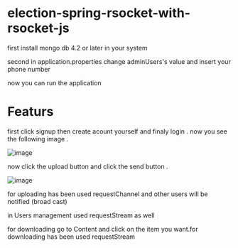 # election-spring-rsocket-with-rsocket-js

first install mongo db 4.2 or later in your system

second in application.properties change adminUsers's value and insert your phone number

now you can run the application

# Featurs
first click signup then create acount yourself and finaly login . now you see the following image .

![image](https://user-images.githubusercontent.com/53397941/168492767-1c414c6e-a700-45ec-bf94-30ff7ad3d25d.png)

now click the upload button and click the send button .

![image](https://user-images.githubusercontent.com/53397941/168492923-9b7259e9-d947-42a9-aec5-e1c24817bac1.png)


for uploading has been used requestChannel and other users will be notified (broad cast)

in Users management used requestStream as well

for downloading go to Content and click on the item you want.for downloading has been used requestStream


